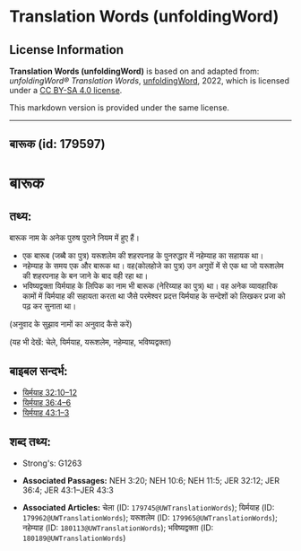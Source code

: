 # Translation Words (unfoldingWord)

## License Information

**Translation Words (unfoldingWord)** is based on and adapted from: _unfoldingWord® Translation Words_, [unfoldingWord](https://unfoldingword.org/utw), 2022, which is licensed under a [CC BY-SA 4.0 license](https://creativecommons.org/licenses/by-sa/4.0/legalcode.en).

This markdown version is provided under the same license.



--------------------------------

## बारूक (id: 179597)

बारूक
=====

तथ्य:
-----

बारूक नाम के अनेक पुरुष पुराने नियम में हुए हैं।

* एक बारूब (जब्बै का पुत्र) यरूशलेम की शहरपनाह के पुनरुद्धार में नहेम्याह का सहायक था।
* नहेम्याह के समय एक और बारूक था। वह(कोलहोजे का पुत्र) उन अगुवों में से एक था जो यरूशलेम की शहरपनाह के बन जाने के बाद वही रहा था।
* भविष्यद्वक्ता यिर्मयाह के लिपिक का नाम भी बारूक (नेरिय्याह का पुत्र) था। वह अनेक व्यावहारिक कामों में यिर्मयाह की सहायता करता था जैसे परमेश्वर प्रदत्त यिर्मयाह के सन्देशों को लिखकर प्रजा को पढ़ कर सुनाता था।

(अनुवाद के सुझाव नामों का अनुवाद कैसे करें)

(यह भी देखें: चेले, यिर्मयाह, यरूशलेम, नहेम्याह, भविष्यद्वक्ता)

बाइबल सन्दर्भ:
--------------

* [यिर्मयाह 32:10–12](https://ref.ly/Jer32:10-Jer32:12)
* [यिर्मयाह 36:4–6](https://ref.ly/Jer36:4-Jer36:6)
* [यिर्मयाह 43:1–3](https://ref.ly/Jer43:1-Jer43:3)

शब्द तथ्य:
----------

* Strong's: G1263

* **Associated Passages:** NEH 3:20; NEH 10:6; NEH 11:5; JER 32:12; JER 36:4; JER 43:1–JER 43:3
* **Associated Articles:** चेला (ID: `179745@UWTranslationWords`); यिर्मयाह (ID: `179962@UWTranslationWords`); यरूशलेम (ID: `179965@UWTranslationWords`); नहेम्याह (ID: `180113@UWTranslationWords`); भविष्यद्वक्ता (ID: `180189@UWTranslationWords`)

